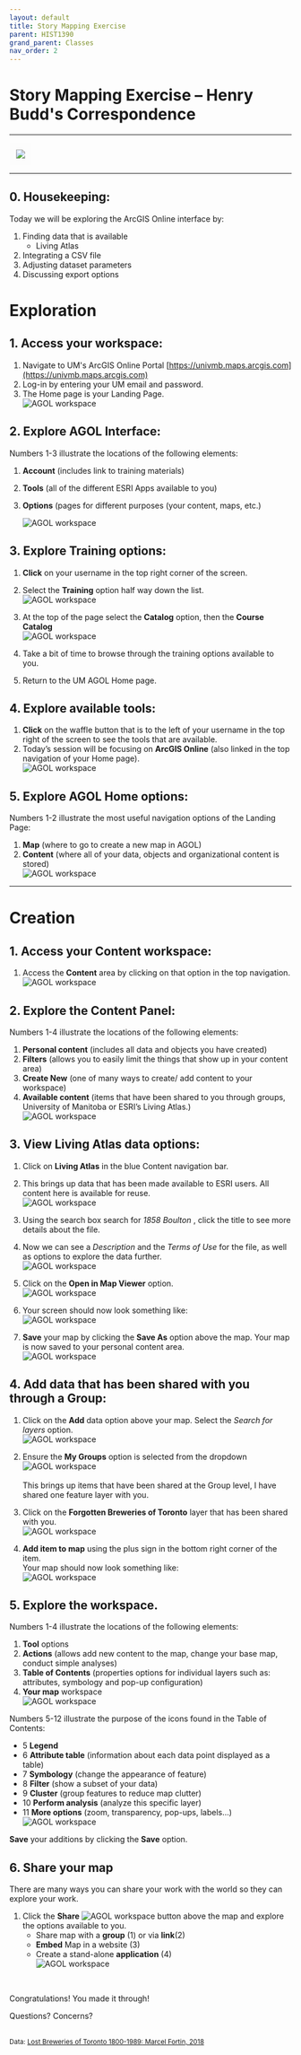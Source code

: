 ```yaml
---
layout: default
title: Story Mapping Exercise
parent: HIST1390
grand_parent: Classes
nav_order: 2
---
```


# Story Mapping Exercise – Henry Budd's Correspondence

---
<kbd><img style="border:12px solid  #fcfcfc" src="img/workshop1.PNG"></kbd>


---
## 0. **Housekeeping**:  
Today we will be exploring the ArcGIS Online interface by:  
1. Finding data that is available  
    - Living Atlas  
2. Integrating a CSV file  
3. Adjusting dataset parameters 
5. Discussing export options  

# Exploration  
## 1. **Access** your workspace:  
1. Navigate to UM's ArcGIS Online Portal [https://univmb.maps.arcgis.com](https://univmb.maps.arcgis.com)  
2. Log-in by entering your UM email and password.  
3. The Home page is your Landing Page.  
![AGOL workspace](img/explore/step1.PNG)<br>  
 
## 2. **Explore** AGOL Interface:  
Numbers 1-3 illustrate the locations of the following elements:  

1. **Account** (includes link to training materials)  
2. **Tools** (all of the different ESRI Apps available to you)  
3. **Options** (pages for different purposes (your content, maps, etc.)  

	![AGOL workspace](img/explore/step2.PNG)<br>  


## 3. **Explore** Training options:  
1. **Click** on your username in the top right corner of the screen.  
2. Select the **Training** option half way down the list.  
![AGOL workspace](img/explore/step3a.PNG)<br>  
   
3. At the top of the page select the **Catalog** option, then the **Course Catalog**  
![AGOL workspace](img/explore/step3b.PNG)<br>  
 
4. Take a bit of time to browse through the training options available to you.  
5. Return to the UM AGOL Home page.  

## 4. **Explore** available tools:  
1. **Click** on the waffle button that is to the left of your username in the top right of the screen to see the tools that are available.  
2. Today’s session will be focusing on **ArcGIS Online** (also linked in the top navigation of your Home page).  
![AGOL workspace](img/explore/step4a.PNG)<br>  

## 5. **Explore** AGOL Home options:  
Numbers 1-2 illustrate the most useful navigation options of the Landing Page:  

1. **Map** (where to go to create a new map in AGOL)  
2. **Content** (where all of your data, objects and organizational content is stored)  
	![AGOL workspace](img/explore/step5.PNG)<br>  
	
---


# Creation  
## 1. Access your **Content** workspace:  
1. Access the **Content** area by clicking on that option in the top navigation.  
![AGOL workspace](img/create/step1a.PNG)<br>  

## 2. **Explore** the Content Panel:  
Numbers 1-4 illustrate the locations of the following elements:  

1. **Personal content** (includes all data and objects you have created)  
2. **Filters** (allows you to easily limit the things that show up in your content area)  
3. **Create New** (one of many ways to create/ add content to your workspace)  
4. **Available content** (items that have been shared to you through groups, University of Manitoba or ESRI’s Living Atlas.)  
	![AGOL workspace](img/create/step2.PNG)<br>  
  
## 3. View **Living Atlas** data options:  
1. Click on **Living Atlas** in the blue Content navigation bar.  
2. This brings up data that has been made available to ESRI users. All content here is available for reuse.  
![AGOL workspace](img/create/step3a.PNG)<br>  
 

3. Using the search box search for _1858 Boulton_ , click the title to see more details about the file.  
   
4. Now we can see a _Description_ and the _Terms of Use_ for the file, as well as options to explore the data further.  
  ![AGOL workspace](img/create/step3b.PNG)<br>  
  
5. Click on the **Open in Map Viewer** option.  
![AGOL workspace](img/create/step3c.PNG)<br>  
 
6. Your screen should now look something like:  
![AGOL workspace](img/create/step3d.PNG)<br>  
 
7. **Save** your map by clicking the  **Save As** option above the map. Your map is now saved to your personal content area.  
![AGOL workspace](img/create/step3e.PNG)<br>  
 
## 4. **Add data** that has been shared with you through a **Group**:  

1. Click on the **Add** data option above your map. Select the _Search for layers_ option.  
![AGOL workspace](img/create/step4a.PNG)<br>  
 
2. Ensure the **My Groups** option is selected from the dropdown  
![AGOL workspace](img/create/step4b.PNG)<br>  
  This brings up items that have been shared at the Group level, I have shared one feature layer with you.  
3. Click on the **Forgotten Breweries of Toronto** layer that has been shared with you.  
![AGOL workspace](img/create/step4c.PNG)<br>  
  
  
4. **Add item to map** using the plus sign in the bottom right corner of the item.  
Your map should now look something like:  
![AGOL workspace](img/create/step4d.PNG)<br>  

   
## 5. **Explore** the workspace.  
Numbers 1-4 illustrate the locations of the following elements:  
  1. **Tool** options    
  2. **Actions** (allows add new content to the map, change your base map, conduct simple analyses)  
  3. **Table of Contents** (properties options for individual layers such as: attributes, symbology and pop-up configuration)  
  4. **Your map** workspace    
	![AGOL workspace](img/create/step5a.PNG)<br> 
	  
Numbers 5-12 illustrate the purpose of the icons found in the Table of Contents:  
- 5  **Legend**     
- 6  **Attribute table** (information about each data point displayed as a table)  
- 7  **Symbology** (change the appearance of feature)   
- 8  **Filter** (show a subset of your data)  
- 9  **Cluster** (group features to reduce map clutter)  
- 10  **Perform analysis** (analyze this specific layer)  
- 11  **More options** (zoom, transparency, pop-ups, labels…)  
	![AGOL workspace](img/create/step5b.PNG)<br>  
 

**Save** your additions by clicking the **Save** option.  

## 6. **Share** your map  
There are many ways you can share your work with the world so they can explore your work.  
1. Click the **Share**  ![AGOL workspace](img/create/step6a.PNG) button above the map and explore the options available to you.  
    - Share map with a **group** (1) or via **link**(2)  
    - **Embed** Map in a website (3)  
    - Create a stand-alone **application** (4)  
![AGOL workspace](img/create/step6b.PNG)   

<br>
 
Congratulations! You made it through!  

Questions? Concerns?  
<br>


<small> Data: [Lost Breweries of Toronto 1800-1989: Marcel Fortin, 2018](https://dataverse.scholarsportal.info/dataset.xhtml?persistentId=doi%3A10.5683%2FSP2%2FZ7K8DZ&version=&q=&fileTypeGroupFacet=&fileAccess=&fileSortField=size)</small>  

